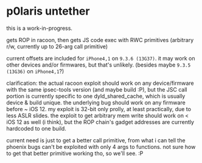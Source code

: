 # p0laris untether
this is a work-in-progress.

gets ROP in racoon, then gets JS code exec with RWC primitives (arbitrary r/w, currently up to 26-arg call primitive)

current offsets are included for `iPhone4,1` on `9.3.6 (13G37)`. it may work on other devices and/or firmwares, but that's unlikely. (besides maybe `9.3.5 (13G36)` on `iPhone4,1`?)

clarification: the actual racoon exploit should work on any device/firmware with the same ipsec-tools version (and maybe build :P), but the JSC call portion is currently specific to one dyld_shared_cache, which is usually device & build unique. the underlying bug should work on any firmware before ~ iOS 12. my exploit is 32-bit only prolly, at least practically, due to less ASLR slides. the exploit to get arbitrary mem write should work on < iOS 12 as well (i think), but the ROP chain's gadget addresses are currently hardcoded to one build. 

current need is just to get a better call primitive, from what i can tell the phoenix bugs can't be exploited with only 4 args to functions. not sure how to get that better primitive working tho, so we'll see. :P